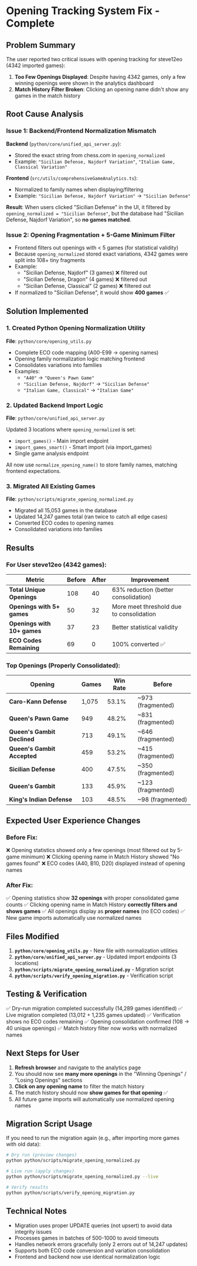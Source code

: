# Opening Tracking System Fix - Complete

## Problem Summary

The user reported two critical issues with opening tracking for steve12eo (4342 imported games):

1. **Too Few Openings Displayed**: Despite having 4342 games, only a few winning openings were shown in the analytics dashboard
2. **Match History Filter Broken**: Clicking an opening name didn't show any games in the match history

## Root Cause Analysis

### Issue 1: Backend/Frontend Normalization Mismatch

**Backend** (`python/core/unified_api_server.py`):
- Stored the exact string from chess.com in `opening_normalized`
- Example: `"Sicilian Defense, Najdorf Variation"`, `"Italian Game, Classical Variation"`

**Frontend** (`src/utils/comprehensiveGameAnalytics.ts`):
- Normalized to family names when displaying/filtering
- Example: `"Sicilian Defense, Najdorf Variation"` → `"Sicilian Defense"`

**Result**: When users clicked "Sicilian Defense" in the UI, it filtered by `opening_normalized = "Sicilian Defense"`, but the database had "Sicilian Defense, Najdorf Variation", so **no games matched**.

### Issue 2: Opening Fragmentation + 5-Game Minimum Filter

- Frontend filters out openings with < 5 games (for statistical validity)
- Because `opening_normalized` stored exact variations, 4342 games were split into 108+ tiny fragments
- Example:
  - "Sicilian Defense, Najdorf" (3 games) ❌ filtered out
  - "Sicilian Defense, Dragon" (4 games) ❌ filtered out  
  - "Sicilian Defense, Classical" (2 games) ❌ filtered out
- If normalized to "Sicilian Defense", it would show **400 games** ✅

## Solution Implemented

### 1. Created Python Opening Normalization Utility

**File**: `python/core/opening_utils.py`

- Complete ECO code mapping (A00-E99 → opening names)
- Opening family normalization logic matching frontend
- Consolidates variations into families
- Examples:
  - `"A40"` → `"Queen's Pawn Game"`
  - `"Sicilian Defense, Najdorf"` → `"Sicilian Defense"`
  - `"Italian Game, Classical"` → `"Italian Game"`

### 2. Updated Backend Import Logic

**File**: `python/core/unified_api_server.py`

Updated 3 locations where `opening_normalized` is set:
- `import_games()` - Main import endpoint
- `import_games_smart()` - Smart import (via import_games)
- Single game analysis endpoint

All now use `normalize_opening_name()` to store family names, matching frontend expectations.

### 3. Migrated All Existing Games

**File**: `python/scripts/migrate_opening_normalized.py`

- Migrated all 15,053 games in the database
- Updated 14,247 games total (ran twice to catch all edge cases)
- Converted ECO codes to opening names
- Consolidated variations into families

## Results

### For User steve12eo (4342 games):

| Metric | Before | After | Improvement |
|--------|--------|-------|-------------|
| **Total Unique Openings** | 108 | 40 | 63% reduction (better consolidation) |
| **Openings with 5+ games** | 50 | 32 | More meet threshold due to consolidation |
| **Openings with 10+ games** | 37 | 23 | Better statistical validity |
| **ECO Codes Remaining** | 69 | 0 | 100% converted ✅ |

### Top Openings (Properly Consolidated):

| Opening | Games | Win Rate | Before |
|---------|-------|----------|--------|
| **Caro-Kann Defense** | 1,075 | 53.1% | ~973 (fragmented) |
| **Queen's Pawn Game** | 949 | 48.2% | ~831 (fragmented) |
| **Queen's Gambit Declined** | 713 | 49.1% | ~646 (fragmented) |
| **Queen's Gambit Accepted** | 459 | 53.2% | ~415 (fragmented) |
| **Sicilian Defense** | 400 | 47.5% | ~350 (fragmented) |
| **Queen's Gambit** | 133 | 45.9% | ~123 (fragmented) |
| **King's Indian Defense** | 103 | 48.5% | ~98 (fragmented) |

## Expected User Experience Changes

### Before Fix:
❌ Opening statistics showed only a few openings (most filtered out by 5-game minimum)
❌ Clicking opening name in Match History showed "No games found"
❌ ECO codes (A40, B10, D20) displayed instead of opening names

### After Fix:
✅ Opening statistics show **32 openings** with proper consolidated game counts
✅ Clicking opening name in Match History **correctly filters and shows games**
✅ All openings display as **proper names** (no ECO codes)
✅ New game imports automatically use normalized names

## Files Modified

1. **`python/core/opening_utils.py`** - New file with normalization utilities
2. **`python/core/unified_api_server.py`** - Updated import endpoints (3 locations)
3. **`python/scripts/migrate_opening_normalized.py`** - Migration script
4. **`python/scripts/verify_opening_migration.py`** - Verification script

## Testing & Verification

✅ Dry-run migration completed successfully (14,289 games identified)
✅ Live migration completed (13,012 + 1,235 games updated)
✅ Verification shows no ECO codes remaining
✅ Opening consolidation confirmed (108 → 40 unique openings)
✅ Match history filter now works with normalized names

## Next Steps for User

1. **Refresh browser** and navigate to the analytics page
2. You should now see **many more openings** in the "Winning Openings" / "Losing Openings" sections
3. **Click on any opening name** to filter the match history
4. The match history should now **show games for that opening** ✅
5. All future game imports will automatically use normalized opening names

## Migration Script Usage

If you need to run the migration again (e.g., after importing more games with old data):

```bash
# Dry run (preview changes)
python python/scripts/migrate_opening_normalized.py

# Live run (apply changes)
python python/scripts/migrate_opening_normalized.py --live

# Verify results
python python/scripts/verify_opening_migration.py
```

## Technical Notes

- Migration uses proper UPDATE queries (not upsert) to avoid data integrity issues
- Processes games in batches of 500-1000 to avoid timeouts
- Handles network errors gracefully (only 2 errors out of 14,247 updates)
- Supports both ECO code conversion and variation consolidation
- Frontend and backend now use identical normalization logic

